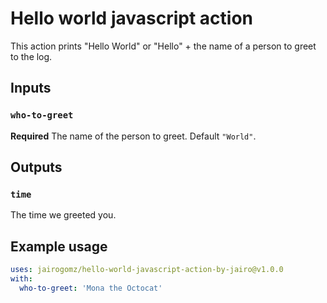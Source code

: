# Hello world javascript action

This action prints "Hello World" or "Hello" + the name of a person to greet to the log.

## Inputs

### `who-to-greet`

**Required** The name of the person to greet. Default `"World"`.

## Outputs

### `time`

The time we greeted you.

## Example usage

```yaml
uses: jairogomz/hello-world-javascript-action-by-jairo@v1.0.0
with:
  who-to-greet: 'Mona the Octocat'
```
